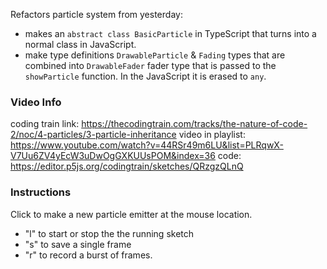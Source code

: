 Refactors particle system from yesterday:

- makes an `abstract class BasicParticle` in TypeScript that turns into a normal class in JavaScript. 
- make type definitions `DrawableParticle` & `Fading` types that are combined into `DrawableFader` fader type that is passed to the `showParticle` function. In the JavaScript it is erased to `any`.

### Video Info
coding train link: <https://thecodingtrain.com/tracks/the-nature-of-code-2/noc/4-particles/3-particle-inheritance>
video in playlist: <https://www.youtube.com/watch?v=44RSr49m6LU&list=PLRqwX-V7Uu6ZV4yEcW3uDwOgGXKUUsPOM&index=36>
code: <https://editor.p5js.org/codingtrain/sketches/QRzgzQLnQ>

### Instructions

Click to make a new particle emitter at the mouse location. 

- "l" to start or stop the the running sketch
- "s" to save a single frame
- "r" to record a burst of frames.  
